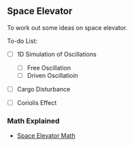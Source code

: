 ## Space Elevator

To work out some ideas on space elevator.

To-do List:

- [ ] 1D Simulation of Oscillations
  - [ ] Free Oscillation
  - [ ] Driven Oscillatioin
- [ ] Cargo Disturbance
- [ ] Coriolis Effect


### Math Explained

* [Space Elevator Math](docs/spaceElevatorOscillations.md)
